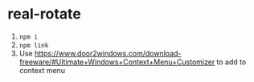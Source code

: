 # real-rotate

1. `npm i`
2. `npm link`
3. Use https://www.door2windows.com/download-freeware/#Ultimate+Windows+Context+Menu+Customizer to add to context menu